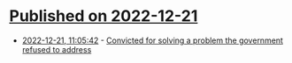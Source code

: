 # [Published on 2022-12-21](index.md)

* [2022-12-21, 11:05:42](https://news.ycombinator.com/item?id=34079113) - [Convicted for solving a problem the government refused to address](https://tomknighton.substack.com/p/no-one-should-be-convicted-for-solving)
